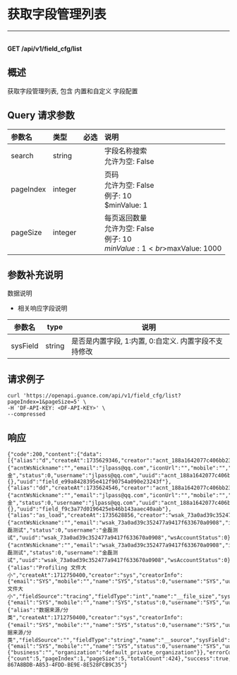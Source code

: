 # 获取字段管理列表

---

<br />**GET /api/v1/field_cfg/list**

## 概述
获取字段管理列表, 包含 内置和自定义 字段配置




## Query 请求参数

| 参数名        | 类型     | 必选   | 说明              |
|:-----------|:-------|:-----|:----------------|
| search | string |  | 字段名称搜索<br>允许为空: False <br> |
| pageIndex | integer |  | 页码<br>允许为空: False <br>例子: 10 <br>$minValue: 1 <br> |
| pageSize | integer |  | 每页返回数量<br>允许为空: False <br>例子: 10 <br>$minValue: 1 <br>$maxValue: 1000 <br> |

## 参数补充说明

数据说明

- 相关响应字段说明

| 参数名           | type | 说明                                                 |
| ---------------- | ---- | ---------------------------------------------------- |
| sysField       | string | 是否是内置字段, 1:内置, 0:自定义. 内置字段不支持修改 |




## 请求例子
```shell
curl 'https://openapi.guance.com/api/v1/field_cfg/list?pageIndex=1&pageSize=5' \
-H 'DF-API-KEY: <DF-API-KEY>' \
--compressed
```




## 响应
```shell
{"code":200,"content":{"data":[{"alias":"d","createAt":1735629346,"creator":"acnt_188a1642077c406bb23049a3d33f0d1a","creatorInfo":{"acntWsNickname":"","email":"jlpass@qq.com","iconUrl":"","mobile":"","name":"金金","status":0,"username":"jlpass@qq.com","uuid":"acnt_188a1642077c406bb23049a3d33f0d1a","wsAccountStatus":0},"desc":"","fieldSource":"","fieldType":"","name":"action_id","sysField":0,"unit":"","updateAt":-1,"updator":"","updatorInfo":{},"uuid":"field_e99a8428395e412f90754a090e23243f"},{"alias":"dd","createAt":1735624546,"creator":"acnt_188a1642077c406bb23049a3d33f0d1a","creatorInfo":{"acntWsNickname":"","email":"jlpass@qq.com","iconUrl":"","mobile":"","name":"金金","status":0,"username":"jlpass@qq.com","uuid":"acnt_188a1642077c406bb23049a3d33f0d1a","wsAccountStatus":0},"desc":"","fieldSource":"logging","fieldType":"","name":"sdd","sysField":0,"unit":"","updateAt":-1,"updator":"","updatorInfo":{},"uuid":"field_f9c3a77d0196425eb46b143aaec40aab"},{"alias":"as_load","createAt":1735628856,"creator":"wsak_73a0ad39c352477a9417f633670a0908","creatorInfo":{"acntWsNickname":"","email":"wsak_73a0ad39c352477a9417f633670a0908","iconUrl":"","mobile":"","name":"金磊测试","status":0,"username":"金磊测试","uuid":"wsak_73a0ad39c352477a9417f633670a0908","wsAccountStatus":0},"desc":"modify_test","fieldSource":"","fieldType":"int","name":"test_load","sysField":0,"unit":"custom/[\\"time\\",\\"ns\\"]","updateAt":1735635731,"updator":"wsak_73a0ad39c352477a9417f633670a0908","updatorInfo":{"acntWsNickname":"","email":"wsak_73a0ad39c352477a9417f633670a0908","iconUrl":"","mobile":"","name":"金磊测试","status":0,"username":"金磊测试","uuid":"wsak_73a0ad39c352477a9417f633670a0908","wsAccountStatus":0},"uuid":"field_0f95016f7254494da088d878ce586477"},{"alias":"Profiling 文件大小","createAt":1712750400,"creator":"sys","creatorInfo":{"email":"SYS","mobile":"","name":"SYS","status":0,"username":"SYS","uuid":"","wsAccountStatus":0},"desc":"Profiling 文件大小","fieldSource":"tracing","fieldType":"int","name":"__file_size","sysField":1,"unit":"b","updateAt":1735635601,"updator":"sys","updatorInfo":{"email":"SYS","mobile":"","name":"SYS","status":0,"username":"SYS","uuid":"","wsAccountStatus":0},"uuid":"field_50c1d87e2be3422d975e50fd5cdfc6b2"},{"alias":"数据来源/分类","createAt":1712750400,"creator":"sys","creatorInfo":{"email":"SYS","mobile":"","name":"SYS","status":0,"username":"SYS","uuid":"","wsAccountStatus":0},"desc":"数据来源/分类","fieldSource":"","fieldType":"string","name":"__source","sysField":1,"unit":"","updateAt":1735635601,"updator":"sys","updatorInfo":{"email":"SYS","mobile":"","name":"SYS","status":0,"username":"SYS","uuid":"","wsAccountStatus":0},"uuid":"field_aace43ce78764733a6c4ea81da19d68f"}],"declaration":{"business":"","organization":"default_private_organization"}},"errorCode":"","message":"","pageInfo":{"count":5,"pageIndex":1,"pageSize":5,"totalCount":424},"success":true,"traceId":"TRACE-867A8BDB-A853-4FDD-BE9E-8E528FCB9C35"} 
```




